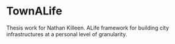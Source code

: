 TownALife
=========

Thesis work for Nathan Killeen. ALife framework for building city infrastructures at a personal level of granularity.